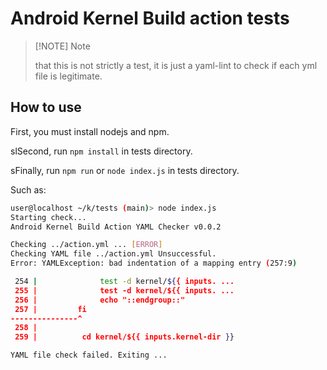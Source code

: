 Android Kernel Build action tests
======

> [!NOTE] Note 
> 
> that this is not strictly a test, it is just a yaml-lint to check if each yml file is legitimate.

## How to use
First, you must install nodejs and npm.

slSecond, run `npm install` in tests directory.

sFinally, run `npm run` or `node index.js` in tests directory.

Such as:

```bash
user@localhost ~/k/tests (main)> node index.js
Starting check...
Android Kernel Build Action YAML Checker v0.0.2

Checking ../action.yml ... [ERROR]
Checking YAML file ../action.yml Unsuccessful.
Error: YAMLException: bad indentation of a mapping entry (257:9)

 254 |              test -d kernel/${{ inputs. ...
 255 |              test -d kernel/${{ inputs. ...
 256 |              echo "::endgroup::"
 257 |         fi
---------------^
 258 |
 259 |          cd kernel/${{ inputs.kernel-dir }}

YAML file check failed. Exiting ...
```
